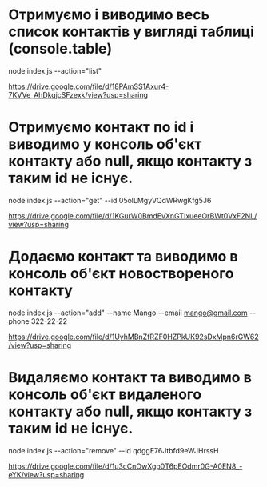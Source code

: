 # Отримуємо і виводимо весь список контактів у вигляді таблиці (console.table)

node index.js --action="list"

https://drive.google.com/file/d/18PAmSS1Axur4-7KVVe_AhDkqjcSFzexk/view?usp=sharing

# Отримуємо контакт по id і виводимо у консоль об'єкт контакту або null, якщо контакту з таким id не існує.

node index.js --action="get" --id 05olLMgyVQdWRwgKfg5J6

https://drive.google.com/file/d/1KGurW0BmdEvXnGTIxueeOrBWt0VxF2NL/view?usp=sharing

# Додаємо контакт та виводимо в консоль об'єкт новоствореного контакту

node index.js --action="add" --name Mango --email mango@gmail.com --phone 322-22-22

https://drive.google.com/file/d/1UyhMBnZfRZF0HZPkUK92sDxMpn6rGW62/view?usp=sharing

# Видаляємо контакт та виводимо в консоль об'єкт видаленого контакту або null, якщо контакту з таким id не існує.

node index.js --action="remove" --id qdggE76Jtbfd9eWJHrssH

https://drive.google.com/file/d/1u3cCnOwXgp0T6pEOdmr0G-A0EN8_-eYK/view?usp=sharing
